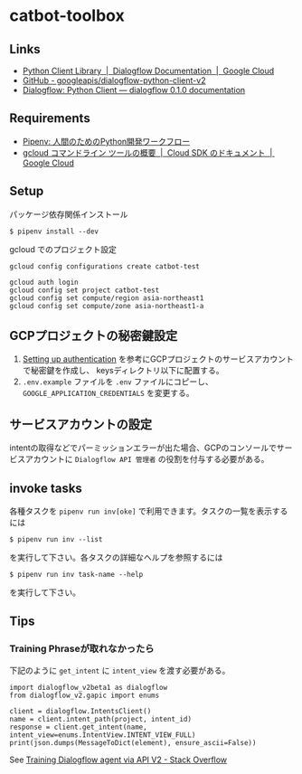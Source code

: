catbot-toolbox
==============


Links
-----

- [Python Client Library  |  Dialogflow Documentation  |  Google Cloud](https://cloud.google.com/dialogflow/docs/reference/libraries/python)
- [GitHub - googleapis/dialogflow-python-client-v2](https://github.com/googleapis/dialogflow-python-client-v2)
- [Dialogflow: Python Client — dialogflow 0.1.0 documentation](https://dialogflow-python-client-v2.readthedocs.io/en/latest/)


Requirements
------------

- [Pipenv: 人間のためのPython開発ワークフロー](https://pipenv-ja.readthedocs.io/ja/translate-ja/)
- [gcloud コマンドライン ツールの概要  |  Cloud SDK のドキュメント  |  Google Cloud](https://cloud.google.com/sdk/gcloud/)


Setup
-----

パッケージ依存関係インストール

```
$ pipenv install --dev
```

gcloud でのプロジェクト設定


```
gcloud config configurations create catbot-test

gcloud auth login
gcloud config set project catbot-test
gcloud config set compute/region asia-northeast1
gcloud config set compute/zone asia-northeast1-a
```


GCPプロジェクトの秘密鍵設定
---------------------------

1. [Setting up authentication](https://dialogflow.com/docs/reference/v2-auth-setup) を参考にGCPプロジェクトのサービスアカウントで秘密鍵を作成し、 keysディレクトリ以下に配置する。
2. `.env.example` ファイルを `.env` ファイルにコピーし、 `GOOGLE_APPLICATION_CREDENTIALS` を変更する。


サービスアカウントの設定
------------------------

intentの取得などでパーミッションエラーが出た場合、GCPのコンソールでサービスアカウントに `Dialogflow API 管理者` の役割を付与する必要がある。


invoke tasks
------------

各種タスクを `pipenv run inv[oke]` で利用できます。タスクの一覧を表示するには

```
$ pipenv run inv --list
```

を実行して下さい。各タスクの詳細なヘルプを参照するには

```
$ pipenv run inv task-name --help
```

を実行して下さい。


Tips 
----

### Training Phraseが取れなかったら

下記のように `get_intent` に `intent_view` を渡す必要がある。

```
import dialogflow_v2beta1 as dialogflow
from dialogflow_v2.gapic import enums

client = dialogflow.IntentsClient()
name = client.intent_path(project, intent_id)
response = client.get_intent(name, intent_view=enums.IntentView.INTENT_VIEW_FULL)
print(json.dumps(MessageToDict(element), ensure_ascii=False))
```

See [Training Dialogflow agent via API V2 - Stack Overflow](https://stackoverflow.com/questions/50149514/training-dialogflow-agent-via-api-v2)
